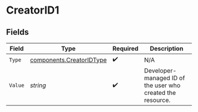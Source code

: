 # CreatorID1


## Fields

| Field                                                                | Type                                                                 | Required                                                             | Description                                                          |
| -------------------------------------------------------------------- | -------------------------------------------------------------------- | -------------------------------------------------------------------- | -------------------------------------------------------------------- |
| `Type`                                                               | [components.CreatorIDType](../../models/components/creatoridtype.md) | :heavy_check_mark:                                                   | N/A                                                                  |
| `Value`                                                              | *string*                                                             | :heavy_check_mark:                                                   | Developer-managed ID of the user who created the resource.           |